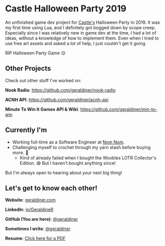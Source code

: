 # Castle Halloween Party 2019
An unfinished game dev project for [Castle's](https://castle.xyz/) Halloween Party in 2019. It was my first time using Lua, and I definitely got bogged down by scope creep. Especially since I was relatively new in game dev at the time, I had a lot of ideas, without a knowledge of how to implement them. Even when I tried to use free art assets and asked a lot of help, I just couldn't get it going.

RIP Halloween Party Game 😔















## Other Projects

Check out other stuff I've worked on:

**Nook Radio**: https://github.com/geraldiner/nook-radio

**ACNH API**: https://github.com/geraldiner/acnh-api

**Minute To Win It Games API & Wiki**: https://github.com/geraldiner/min-to-win

## Currently I'm

- Working full-time as a Software Engineer at <a target="_blank" href="https://nomnomnow.com">Nom Nom</a>.
- Challenging myself to crochet through my yarn stash before buying more. 🤠
  - Kind of already failed when I bought the Woobles LOTR Collector's Edition. 😅 But I haven't bought anything since!

But I'm always open to hearing about _your_ next big thing!

## Let's get to know each other!

**Website**: [geraldiner.com](https://geraldiner.com)

**LinkedIn**: [in/GeraldineR](https://linkedin.com/in/geraldiner)

**GitHub (You are here)**: [@geraldiner](https://github.com/geraldiner)

**Sometimes I write**: [@geraldiner](https://geraldiner.hashnode.dev)

**Resume**: [Click here for a PDF](https://geraldiner.com/GeraldineRagsac_Resume_2025.pdf)
